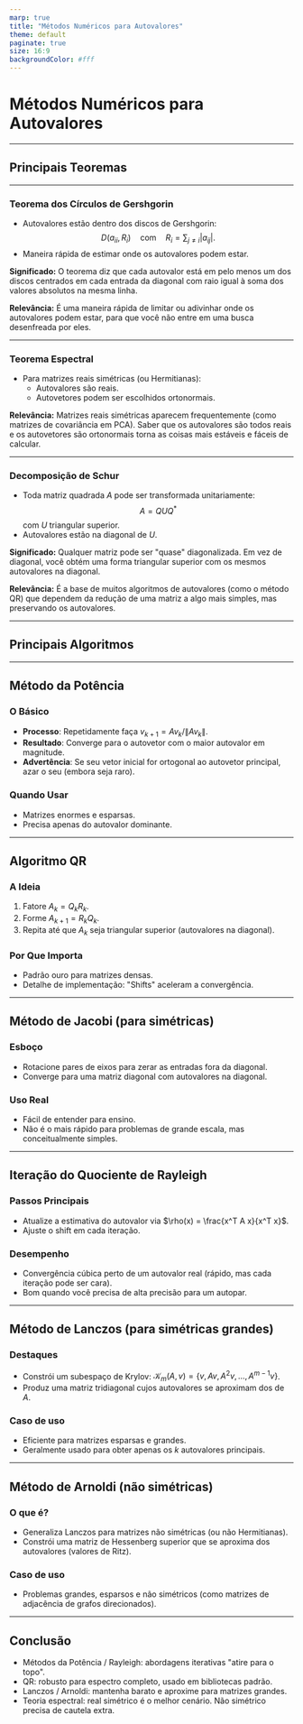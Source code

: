```yaml
---
marp: true
title: "Métodos Numéricos para Autovalores"
theme: default
paginate: true
size: 16:9
backgroundColor: #fff
---
```


# Métodos Numéricos para Autovalores

---

## Principais Teoremas

---

### Teorema dos Círculos de Gershgorin
- Autovalores estão dentro dos discos de Gershgorin:
  $$
    D(a_{ii}, R_i) \quad \text{com} \quad R_i = \sum_{j\neq i} |a_{ij}|.
  $$
- Maneira rápida de estimar onde os autovalores podem estar.

**Significado:**
O teorema diz que cada autovalor está em pelo menos um dos discos centrados em cada entrada da diagonal com raio igual à soma dos valores absolutos na mesma linha.

**Relevância:**
É uma maneira rápida de limitar ou adivinhar onde os autovalores podem estar, para que você não entre em uma busca desenfreada por eles.

---

### Teorema Espectral
- Para matrizes reais simétricas (ou Hermitianas):
  - Autovalores são reais.
  - Autovetores podem ser escolhidos ortonormais.

**Relevância:**
Matrizes reais simétricas aparecem frequentemente (como matrizes de covariância em PCA). Saber que os autovalores são todos reais e os autovetores são ortonormais torna as coisas mais estáveis e fáceis de calcular.


---

### Decomposição de Schur
- Toda matriz quadrada $A$ pode ser transformada unitariamente:
  $$
    A = Q U Q^*
  $$
  com $U$ triangular superior.
- Autovalores estão na diagonal de $U$.

**Significado:**
Qualquer matriz pode ser "quase" diagonalizada. Em vez de diagonal, você obtém uma forma triangular superior com os mesmos autovalores na diagonal.

**Relevância:**
É a base de muitos algoritmos de autovalores (como o método QR) que dependem da redução de uma matriz a algo mais simples, mas preservando os autovalores.

---

## Principais Algoritmos

---

## Método da Potência
### O Básico
- **Processo**: Repetidamente faça $v_{k+1} = A v_k / \|A v_k\|$.
- **Resultado**: Converge para o autovetor com o maior autovalor em magnitude.
- **Advertência**: Se seu vetor inicial for ortogonal ao autovetor principal, azar o seu (embora seja raro).

### Quando Usar
- Matrizes enormes e esparsas.
- Precisa apenas do autovalor dominante.

---

## Algoritmo QR
### A Ideia
1. Fatore $A_k = Q_k R_k$.
2. Forme $A_{k+1} = R_k Q_k$.
3. Repita até que $A_k$ seja triangular superior (autovalores na diagonal).

### Por Que Importa
- Padrão ouro para matrizes densas.
- Detalhe de implementação: "Shifts" aceleram a convergência.

---

## Método de Jacobi (para simétricas)
### Esboço
- Rotacione pares de eixos para zerar as entradas fora da diagonal.
- Converge para uma matriz diagonal com autovalores na diagonal.

### Uso Real
- Fácil de entender para ensino.
- Não é o mais rápido para problemas de grande escala, mas conceitualmente simples.

---

## Iteração do Quociente de Rayleigh
### Passos Principais
- Atualize a estimativa do autovalor via $\rho(x) = \frac{x^T A x}{x^T x}$.
- Ajuste o shift em cada iteração.

### Desempenho
- Convergência cúbica perto de um autovalor real (rápido, mas cada iteração pode ser cara).
- Bom quando você precisa de alta precisão para um autopar.

---

## Método de Lanczos (para simétricas grandes)
### Destaques
- Constrói um subespaço de Krylov: $\mathcal{K}_m(A, v) = \{v, Av, A^2 v, \dots, A^{m-1} v\}$.
- Produz uma matriz tridiagonal cujos autovalores se aproximam dos de $A$.

### Caso de uso
- Eficiente para matrizes esparsas e grandes.
- Geralmente usado para obter apenas os $k$ autovalores principais.

---

## Método de Arnoldi (não simétricas)
### O que é?
- Generaliza Lanczos para matrizes não simétricas (ou não Hermitianas).
- Constrói uma matriz de Hessenberg superior que se aproxima dos autovalores (valores de Ritz).

### Caso de uso
- Problemas grandes, esparsos e não simétricos (como matrizes de adjacência de grafos direcionados).

---

## Conclusão
- Métodos da Potência / Rayleigh: abordagens iterativas "atire para o topo".
- QR: robusto para espectro completo, usado em bibliotecas padrão.
- Lanczos / Arnoldi: mantenha barato e aproxime para matrizes grandes.
- Teoria espectral: real simétrico é o melhor cenário. Não simétrico precisa de cautela extra.